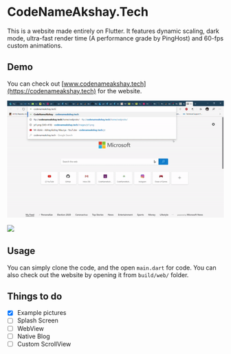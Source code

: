# CodeNameAkshay.Tech

This is a website made entirely on Flutter. It features dynamic scaling, dark mode, ultra-fast render time (A performance grade by PingHost) and 60-fps custom animations.

## Demo

You can check out [www.codenameakshay.tech](https://codenameakshay.tech) for the website.

![](/examples/Portrait.gif)

![](/examples/Landscape.gif)

## Usage

You can simply clone the code, and the open `main.dart` for code.
You can also check out the website by opening it from `build/web/` folder.

## Things to do

 - [x] Example pictures
 - [ ] Splash Screen
 - [ ] WebView
 - [ ] Native Blog
 - [ ] Custom ScrollView
